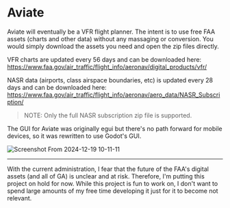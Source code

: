 # Aviate

Aviate will eventually be a VFR flight planner. The intent is to use free FAA assets (charts and other data) without any massaging or conversion. You would simply download the assets you need and open the zip files directly.

VFR charts are updated every 56 days and can be downloaded here: https://www.faa.gov/air_traffic/flight_info/aeronav/digital_products/vfr/

NASR data (airports, class airspace boundaries, etc) is updated every 28 days and can be downloaded here: https://www.faa.gov/air_traffic/flight_info/aeronav/aero_data/NASR_Subscription/

> NOTE: Only the full NASR subscription zip file is supported.

The GUI for Aviate was originally egui but there's no path forward for mobile devices, so it was rewritten to use Godot's GUI.

![Screenshot From 2024-12-19 10-11-11](https://github.com/user-attachments/assets/82cdbc61-fe91-4715-8ae6-f5cff0070f21)

---

With the current administration, I fear that the future of the FAA's digital assets (and all of GA) is unclear and at risk. Therefore, I'm putting this project on hold for now. While this project is fun to work on, I don't want to spend large amounts of my free time developing it just for it to become not relevant.

